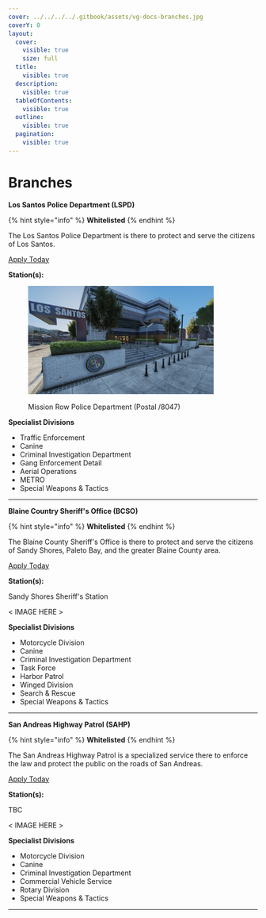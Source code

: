 ```yaml
---
cover: ../../../../.gitbook/assets/vg-docs-branches.jpg
coverY: 0
layout:
  cover:
    visible: true
    size: full
  title:
    visible: true
  description:
    visible: true
  tableOfContents:
    visible: true
  outline:
    visible: true
  pagination:
    visible: true
---
```


# Branches

**Los Santos Police Department (LSPD)**

{% hint style="info" %}
**Whitelisted** 
{% endhint %}

The Los Santos Police Department is there to protect and serve the citizens of Los Santos.

[Apply Today](https://discord.gg/Vgmmt3C)

**Station(s):**

<figure><img src="../../../../.gitbook/assets/mrpd.jpg" alt="" width="375"><figcaption><p>Mission Row Police Department (Postal /8047) </p></figcaption></figure>

**Specialist Divisions**

* Traffic Enforcement
* Canine
* Criminal Investigation Department
* Gang Enforcement Detail
* Aerial Operations
* METRO
* Special Weapons & Tactics

***

**Blaine Country Sheriff's Office (BCSO)**

{% hint style="info" %}
**Whitelisted** 
{% endhint %}

The Blaine County Sheriff's Office is there to protect and serve the citizens of Sandy Shores, Paleto Bay, and the greater Blaine County area.

[Apply Today](https://discord.gg/Vgmmt3C)

**Station(s):**

Sandy Shores Sheriff's Station

< IMAGE HERE >

**Specialist Divisions**

* Motorcycle Division
* Canine
* Criminal Investigation Department
* Task Force
* Harbor Patrol
* Winged Division
* Search & Rescue
* Special Weapons & Tactics

***

**San Andreas Highway Patrol (SAHP)**

{% hint style="info" %}
**Whitelisted** 
{% endhint %}

The San Andreas Highway Patrol is a specialized service there to enforce the law and protect the public on the roads of San Andreas.

[Apply Today](https://discord.gg/Vgmmt3C)

**Station(s):**

TBC

< IMAGE HERE >

**Specialist Divisions**

* Motorcycle Division
* Canine
* Criminal Investigation Department
* Commercial Vehicle Service
* Rotary Division
* Special Weapons & Tactics

***
